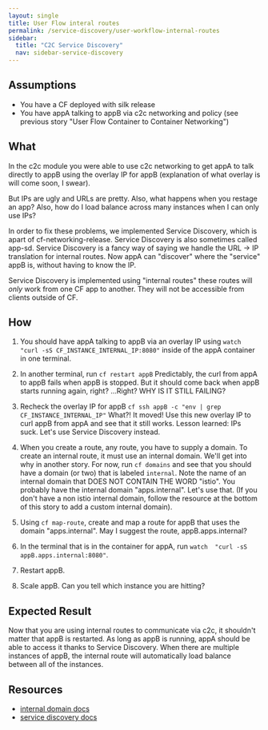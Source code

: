 ```yaml
---
layout: single
title: User Flow interal routes
permalink: /service-discovery/user-workflow-internal-routes
sidebar:
  title: "C2C Service Discovery"
  nav: sidebar-service-discovery
---
```


## Assumptions
- You have a CF deployed with silk release
- You have appA  talking to appB via c2c networking and policy (see previous
  story "User Flow Container to Container Networking")

## What

In the c2c module you were able to use c2c networking to get appA to talk
directly to appB using the overlay IP for appB (explanation of what overlay is
will come soon, I swear).

But IPs are ugly and URLs are pretty. Also, what happens when you restage an
app? Also, how do I load balance across many instances when I can only use IPs?

In order to fix these problems, we implemented Service Discovery, which is
apart of cf-networking-release. Service Discovery is also sometimes called
app-sd. Service Discovery is a fancy way of saying we handle the URL -> IP
translation for internal routes. Now appA can "discover" where the "service"
appB is, without having to know the IP.

Service Discovery is implemented using "internal routes" these routes will
*only* work from one CF app to another. They will not be accessible from
clients outside of CF.

## How

1. You should have appA talking to appB via an overlay IP using 
   `watch  "curl -sS CF_INSTANCE_INTERNAL_IP:8080"`
   inside of the appA container in one terminal.

1. In another terminal, run `cf restart appB` Predictably, the curl from appA
   to appB fails when appB is stopped. But it should come back when appB starts
   running again, right? ...Right? WHY IS IT STILL FAILING?

1. Recheck the overlay IP for appB `cf ssh appB -c "env | grep
   CF_INSTANCE_INTERNAL_IP"` What?! It moved! Use this new overlay IP to curl
   appB from appA and see that it still works. Lesson learned: IPs suck. Let's
   use Service Discovery instead.

1. When you create a route, any route, you have to supply a domain. To create
   an internal route, it must use an internal domain. We'll get into why in
   another story. For now, run `cf domains` and see that you should have a
   domain (or two) that is labeled `internal`.  Note the name of an internal
   domain that DOES NOT CONTAIN THE WORD "istio". You probably have the
   internal domain "apps.internal". Let's use that. (If you don't have a non
   istio internal domain, follow the resource at the bottom of this story to
   add a custom internal domain).

1. Using `cf map-route`, create and map a route for appB that uses the domain
   "apps.internal". May I suggest the route, appB.apps.internal?

1. In the terminal that is in the container for appA, run
   `watch  "curl -sS appB.apps.internal:8080"`.

1. Restart appB.

1. Scale appB. Can you tell which instance you are hitting?

## Expected Result

Now that you are using internal routes to communicate via c2c, it shouldn't
matter that appB is restarted. As long as appB is running, appA should be able
to access it thanks to Service Discovery. When there are multiple instances of
appB, the internal route will automatically load balance between all of the
instances.

## Resources

* [internal domain docs](https://github.com/cloudfoundry/cf-networking-release/blob/develop/docs/app-sd.md#internal-domains)
* [service discovery docs](https://github.com/cloudfoundry/cf-networking-release/blob/develop/docs/app-sd.md)
